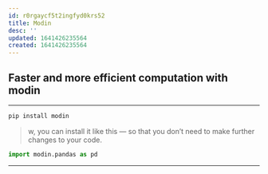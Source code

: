 ```yaml
---
id: r0rgaycf5t2ingfyd0krs52
title: Modin
desc: ''
updated: 1641426235564
created: 1641426235564
---
```



## Faster and more efficient computation with modin

---

```bash
pip install modin
```

> w, you can install it like this — so that you don’t need to make further changes to your code.

```python
import modin.pandas as pd
```

---
